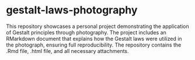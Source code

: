 # gestalt-laws-photography
This repository showcases a personal project demonstrating the application of Gestalt principles through photography. The project includes an RMarkdown document that explains how the Gestalt laws were utilized in the photograph, ensuring full reproducibility. The repository contains the .Rmd file, .html file, and all necessary attachments.
